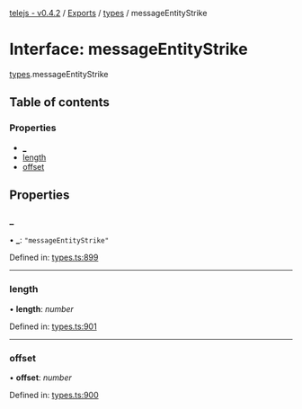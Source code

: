 [telejs - v0.4.2](../README.md) / [Exports](../modules.md) / [types](../modules/types.md) / messageEntityStrike

# Interface: messageEntityStrike

[types](../modules/types.md).messageEntityStrike

## Table of contents

### Properties

- [\_](types.messageentitystrike.md#_)
- [length](types.messageentitystrike.md#length)
- [offset](types.messageentitystrike.md#offset)

## Properties

### \_

• **\_**: ``"messageEntityStrike"``

Defined in: [types.ts:899](https://github.com/telejs/telejs/blob/64a8dcf/src/types.ts#L899)

___

### length

• **length**: *number*

Defined in: [types.ts:901](https://github.com/telejs/telejs/blob/64a8dcf/src/types.ts#L901)

___

### offset

• **offset**: *number*

Defined in: [types.ts:900](https://github.com/telejs/telejs/blob/64a8dcf/src/types.ts#L900)
